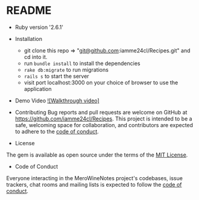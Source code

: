 # README
* Ruby version '2.6.1'

* Installation
    - git clone this repo => "git@github.com:iamme24cl/Recipes.git" and cd into it.
    - run `bundle install` to install the dependencies
    - `rake db:migrate` to run migrations
    - `rails s` to start the server
    - visit port localhost:3000 on your choice of browser to use the application

* Demo Video
[![Walkthrough video]](https://youtu.be/i3Q8Ns4z11o)

* Contributing
Bug reports and pull requests are welcome on GitHub at https://github.com/iamme24cl/Recipes. This project is intended to be a safe, welcoming space for collaboration, and contributors are expected to adhere to the [code of conduct](https://github.com/iamme24cl/Recipes/blob/main/CODE_OF_CONDUCT.md).


* License

The gem is available as open source under the terms of the [MIT License](https://opensource.org/licenses/MIT).

* Code of Conduct

Everyone interacting in the MeroWineNotes project's codebases, issue trackers, chat rooms and mailing lists is expected to follow the [code of conduct](https://github.com/iamme24cl/Recipes/blob/main/CODE_OF_CONDUCT.md).

